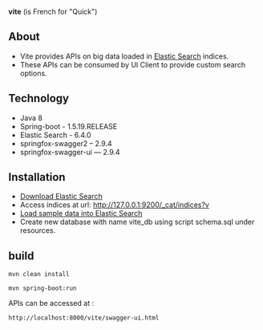 **vite** (is French for "Quick")

## About
* Vite provides APIs on big data loaded in [Elastic Search](https://www.elastic.co/products/elasticsearch) indices.
* These APIs can be consumed by UI Client to provide custom search options. 

## Technology
* Java 8
* Spring-boot - 1.5.19.RELEASE
* Elastic Search - 6.4.0 
* springfox-swagger2 – 2.9.4
* springfox-swagger-ui — 2.9.4


## Installation
* [Download Elastic Search](https://www.elastic.co/downloads/past-releases/elasticsearch-6-4-0) 
* Access indices at url: http://127.0.0.1:9200/_cat/indices?v
* [Load sample data into Elastic Search](https://www.elastic.co/guide/en/kibana/6.4/tutorial-load-dataset.html)
* Create new database with name vite_db using script schema.sql under resources.

## build

```
mvn clean install
```

```
mvn spring-boot:run
```

APIs can be accessed at :
```
http://localhost:8000/vite/swagger-ui.html
```
